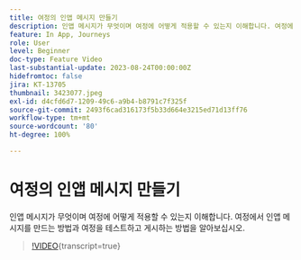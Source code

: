 ```yaml
---
title: 여정의 인앱 메시지 만들기
description: 인앱 메시지가 무엇이며 여정에 어떻게 적용할 수 있는지 이해합니다. 여정에서 인앱 메시지를 만드는 방법과 여정을 테스트하고 게시하는 방법을 알아보십시오.
feature: In App, Journeys
role: User
level: Beginner
doc-type: Feature Video
last-substantial-update: 2023-08-24T00:00:00Z
hidefromtoc: false
jira: KT-13705
thumbnail: 3423077.jpeg
exl-id: d4cfd6d7-1209-49c6-a9b4-b8791c7f325f
source-git-commit: 2493f6cad316173f5b33d664e3215ed71d13ff76
workflow-type: tm+mt
source-wordcount: '80'
ht-degree: 100%

---
```


# 여정의 인앱 메시지 만들기

인앱 메시지가 무엇이며 여정에 어떻게 적용할 수 있는지 이해합니다. 여정에서 인앱 메시지를 만드는 방법과 여정을 테스트하고 게시하는 방법을 알아보십시오.

>[!VIDEO](https://video.tv.adobe.com/v/3423077/?learn=on){transcript=true}
